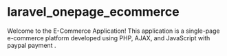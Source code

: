 # laravel_onepage_ecommerce
Welcome to the E-Commerce Application! This application is a single-page e-commerce platform developed using PHP, AJAX, and JavaScript with paypal payment .
